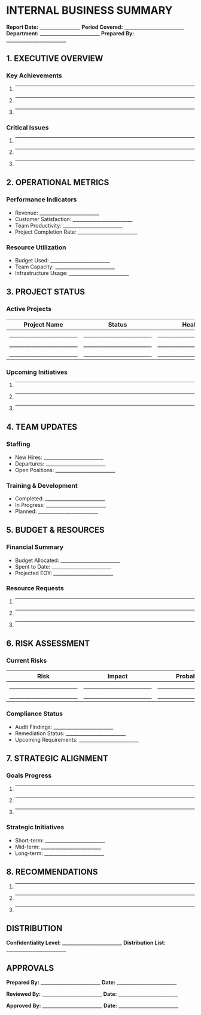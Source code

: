 # INTERNAL BUSINESS SUMMARY

**Report Date:** _________________
**Period Covered:** _________________________
**Department:** _________________________
**Prepared By:** _________________________

## 1. EXECUTIVE OVERVIEW

### Key Achievements
1. _________________________
2. _________________________
3. _________________________

### Critical Issues
1. _________________________
2. _________________________
3. _________________________

## 2. OPERATIONAL METRICS

### Performance Indicators
- Revenue: _________________________
- Customer Satisfaction: _________________________
- Team Productivity: _________________________
- Project Completion Rate: _________________________

### Resource Utilization
- Budget Used: _________________________
- Team Capacity: _________________________
- Infrastructure Usage: _________________________

## 3. PROJECT STATUS

### Active Projects
| Project Name | Status | Health | Next Milestone |
|-------------|--------|---------|----------------|
| _________________________ | _________________________ | _________________________ | _________________________ |
| _________________________ | _________________________ | _________________________ | _________________________ |
| _________________________ | _________________________ | _________________________ | _________________________ |

### Upcoming Initiatives
1. _________________________
2. _________________________
3. _________________________

## 4. TEAM UPDATES

### Staffing
- New Hires: _________________________
- Departures: _________________________
- Open Positions: _________________________

### Training & Development
- Completed: _________________________
- In Progress: _________________________
- Planned: _________________________

## 5. BUDGET & RESOURCES

### Financial Summary
- Budget Allocated: _________________________
- Spent to Date: _________________________
- Projected EOY: _________________________

### Resource Requests
1. _________________________
2. _________________________
3. _________________________

## 6. RISK ASSESSMENT

### Current Risks
| Risk | Impact | Probability | Mitigation |
|------|---------|------------|------------|
| _________________________ | _________________________ | _________________________ | _________________________ |
| _________________________ | _________________________ | _________________________ | _________________________ |

### Compliance Status
- Audit Findings: _________________________
- Remediation Status: _________________________
- Upcoming Requirements: _________________________

## 7. STRATEGIC ALIGNMENT

### Goals Progress
1. _________________________
2. _________________________
3. _________________________

### Strategic Initiatives
- Short-term: _________________________
- Mid-term: _________________________
- Long-term: _________________________

## 8. RECOMMENDATIONS

1. _________________________
2. _________________________
3. _________________________

## DISTRIBUTION

**Confidentiality Level:** _________________________
**Distribution List:** _________________________

## APPROVALS

**Prepared By:** _________________________
**Date:** _________________________

**Reviewed By:** _________________________
**Date:** _________________________

**Approved By:** _________________________
**Date:** _________________________ 